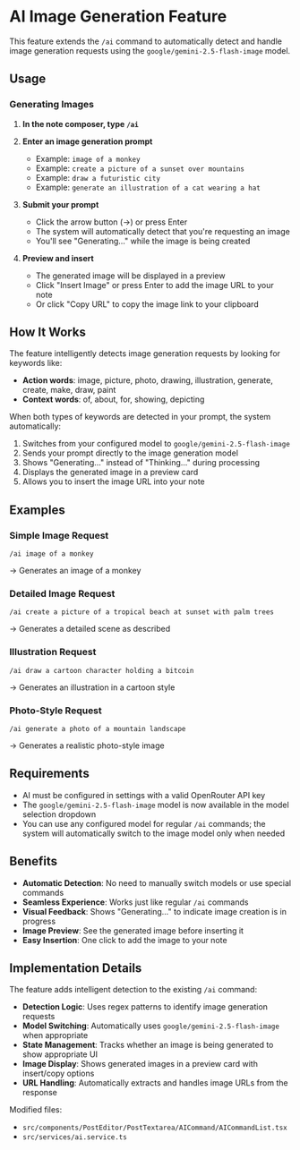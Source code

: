 # AI Image Generation Feature

This feature extends the `/ai` command to automatically detect and handle image generation requests using the `google/gemini-2.5-flash-image` model.

## Usage

### Generating Images

1. **In the note composer, type `/ai`**
2. **Enter an image generation prompt**
   - Example: `image of a monkey`
   - Example: `create a picture of a sunset over mountains`
   - Example: `draw a futuristic city`
   - Example: `generate an illustration of a cat wearing a hat`

3. **Submit your prompt**
   - Click the arrow button (→) or press Enter
   - The system will automatically detect that you're requesting an image
   - You'll see "Generating..." while the image is being created

4. **Preview and insert**
   - The generated image will be displayed in a preview
   - Click "Insert Image" or press Enter to add the image URL to your note
   - Or click "Copy URL" to copy the image link to your clipboard

## How It Works

The feature intelligently detects image generation requests by looking for keywords like:
- **Action words**: image, picture, photo, drawing, illustration, generate, create, make, draw, paint
- **Context words**: of, about, for, showing, depicting

When both types of keywords are detected in your prompt, the system automatically:
1. Switches from your configured model to `google/gemini-2.5-flash-image`
2. Sends your prompt directly to the image generation model
3. Shows "Generating..." instead of "Thinking..." during processing
4. Displays the generated image in a preview card
5. Allows you to insert the image URL into your note

## Examples

### Simple Image Request
```
/ai image of a monkey
```
→ Generates an image of a monkey

### Detailed Image Request
```
/ai create a picture of a tropical beach at sunset with palm trees
```
→ Generates a detailed scene as described

### Illustration Request
```
/ai draw a cartoon character holding a bitcoin
```
→ Generates an illustration in a cartoon style

### Photo-Style Request
```
/ai generate a photo of a mountain landscape
```
→ Generates a realistic photo-style image

## Requirements

- AI must be configured in settings with a valid OpenRouter API key
- The `google/gemini-2.5-flash-image` model is now available in the model selection dropdown
- You can use any configured model for regular `/ai` commands; the system will automatically switch to the image model only when needed

## Benefits

- **Automatic Detection**: No need to manually switch models or use special commands
- **Seamless Experience**: Works just like regular `/ai` commands
- **Visual Feedback**: Shows "Generating..." to indicate image creation is in progress
- **Image Preview**: See the generated image before inserting it
- **Easy Insertion**: One click to add the image to your note

## Implementation Details

The feature adds intelligent detection to the existing `/ai` command:

- **Detection Logic**: Uses regex patterns to identify image generation requests
- **Model Switching**: Automatically uses `google/gemini-2.5-flash-image` when appropriate
- **State Management**: Tracks whether an image is being generated to show appropriate UI
- **Image Display**: Shows generated images in a preview card with insert/copy options
- **URL Handling**: Automatically extracts and handles image URLs from the response

Modified files:
- `src/components/PostEditor/PostTextarea/AICommand/AICommandList.tsx`
- `src/services/ai.service.ts`

